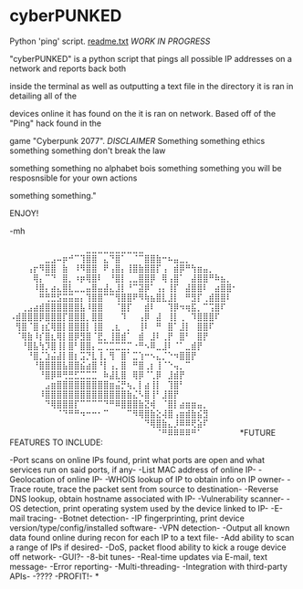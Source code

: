 # cyberPUNKED
Python 'ping' script.
[readme.txt](https://github.com/BBennett92/cyberPUNKED/files/10778157/readme.txt)
*WORK IN PROGRESS*


"cyberPUNKED" is a python script that pings all possible IP addresses on a network and reports back both

inside the terminal as well as outputting a text file in the directory it is ran in detailing all of the

devices online it has found on the it is ran on network. Based off of the "Ping" hack found in the

game "Cyberpunk 2077". *DISCLAIMER* Something something ethics something something don't break the law

something something no alphabet bois something something you will be resposnsible for your own actions

something something."


ENJOY!

-mh

⠀⠀⠀⠀⠀⠀⠀⠀⠀⠀⠀⠀⠀⣀⣀⣀⣀⣀⣀⣀⣀⣀⣀⠀⠀⠀⠀⠀⠀⠀⠀⠀⠀⠀⠀⠀⠀⠀⠀
⠀⠀⠀⠀⠀⠀⣀⣠⠤⡶⠚⠉⢹⣿⣿⠀⣄⠙⣿⠁⠀⠈⠉⣿⣿⣷⠒⠦⣤⣀⡀⠀⠀⠀⠀⠀⠀⠀⠀
⠀⠀⠀⢠⡖⠻⣿⣿⠀⣷⠀⠸⠻⣿⣿⠀⠟⢠⣿⡄⢸⣿⣷⣿⣿⡏⢠⠀⣾⡿⠛⢳⣶⣤⡀⠀⠀⠀⠀
⠀⠀⠀⠀⢿⡄⠉⠙⠀⣿⡀⠰⡶⢿⣿⠇⠀⠘⣿⡇⢀⣀⣿⣿⡿⠀⢿⢠⣿⠁⠀⣼⣿⣿⠛⠷⣦⡀⠀
⠀⠀⠀⠀⠸⣿⡄⣴⣄⣿⣇⣀⣀⣤⣿⣤⣼⣄⣸⡇⠘⠉⣽⡿⠁⢠⡄⢸⡏⠀⣼⣿⣿⠇⠀⣴⣿⣿⠂
⠀⠀⠀⠀⠀⠛⢛⣛⣫⣭⣭⣤⡄⢹⣿⣿⠉⠉⢻⣿⣿⠟⠻⢷⣦⣿⣇⣸⡇⠀⠛⣻⡏⢀⣾⣿⣿⠇⠀
⠀⠀⢀⣠⣴⣾⣿⣿⣿⣿⣿⣿⣧⠸⣿⣿⠀⠀⠈⣿⡏⠀⠀⣾⠇⠀⠀⢹⡿⠲⢶⣯⡀⠉⢩⣿⠏⠀⠀
⠠⣾⣿⣿⣿⡿⣿⣿⣿⡏⣿⣿⣿⡀⣿⣿⠀⠀⠀⠹⠀⠀⢠⡿⠀⣼⠀⢸⡇⢀⠀⠹⣿⣿⣿⠏⠀⠀⠀
⠀⢻⣿⠈⣿⢰⣎⢿⣿⡇⣿⣿⣿⡇⢸⣿⠀⢀⣆⠀⡀⠀⢸⠇⠀⠛⠀⣿⠁⣸⡇⠀⣿⣿⠏⠀⠀⠀⠀
⠀⠈⢿⣷⠸⡎⣿⣆⢿⡇⣿⡿⣻⣿⠈⣟⡀⢸⣿⣾⠁⠀⣾⠀⣸⠇⢀⡟⠀⣿⠃⠀⣿⡟⠀⠀⠀⠀⠀
⠀⠀⠘⣿⣧⢳⡹⣿⢸⡇⣿⠃⣿⣿⡄⣉⢉⣉⣉⣉⡉⠐⠛⠢⠿⣀⣸⠇⠈⠁⣀⣾⡟⠀⠀⠀⠀⠀⠀
⠀⠀⠀⠘⣿⡈⣱⣬⣼⡇⣿⡆⣩⡙⣇⢸⡀⢻⠀⣿⠁⣉⢱⠒⠢⣄⡈⠑⠲⣿⣿⡟⠀⠀⠀⠀⠀⠀⠀
⠀⠀⠀⠀⠘⣿⣿⣿⣿⣧⣿⣿⣮⣴⣿⠘⡇⢠⡀⣿⠀⠛⣿⢀⡆⢸⠈⠑⢤⡀⠉⠀⠀⠀⠀⠀⠀⠀⠀
⠀⠀⠀⠀⠀⠘⣿⡿⠿⢛⣛⣋⣉⣉⣉⠀⠷⣼⣇⣿⠀⢿⡿⠈⢁⡿⠀⣸⣾⡟⠀⠀⠀⠀⠀⠀⠀⠀⠀
⠀⠀⠀⠀⠀⠀⣠⣶⣿⣿⣿⣿⣿⣿⣿⣿⣿⣶⣬⡛⢦⡀⡇⣴⢸⡇⠀⢹⣿⠃⠀⠀⠀⠀⠀⠀⠀⠀⠀
⠀⠀⠀⠀⠀⠸⣿⣿⣿⣿⣿⣿⣿⣿⣿⣿⣿⣿⣿⣿⣷⣌⠣⣿⢸⠃⣸⣿⡟⠀⠀⠀⠀⠀⠀⠀⠀⠀⠀
⠀⠀⠀⠀⠀⠀⠙⢿⣿⣿⣿⡏⠉⠉⠉⠉⠙⠛⠿⣿⣿⣿⣷⣝⢾⠀⠈⣿⡇⣴⣶⣶⣤⡀⠀⠀⠀⠀⠀
⠀⠀⠀⠀⠀⠀⠀⠀⠈⠙⠛⠛⠲⠒⠒⠂⠉⠀⠀⠀⠉⠻⢿⣿⣷⣕⢼⣿⢠⣶⣾⣷⣮⣻⠀⠀⠀⠀⠀
⠀⠀⠀⠀⠀⠀⠀⠀⠀⠀⠀⠀⠀⠀⠀⠀⠀⠀⠀⠀⠀⠀⠀⠙⢿⣿⣷⣄⡸⠿⠿⢟⣵⠏⠀⠀⠀⠀⠀
⠀⠀⠀⠀⠀⠀⠀⠀⠀⠀⠀⠀⠀⠀⠀⠀⠀⠀⠀⠀⠀⠀⠀⠀⠀⠈⠛⠿⠿⠿⠿⠛⠁⠀⠀⠀⠀⠀⠀
*FUTURE FEATURES TO INCLUDE:

-Port scans on online IPs found, print what ports are open and what services run on said ports, if any-
-List MAC address of online IP-
-Geolocation of online IP-
-WHOIS lookup of IP to obtain info on IP owner-
-Trace route, trace the packet sent from source to destination-
-Reverse DNS lookup, obtain hostname associated with IP-
-Vulnerability scanner-
-OS detection, print operating system used by the device linked to IP-
-E-mail tracing-
-Botnet detection-
-IP fingerprinting, print device version/type/config/installed software-
-VPN detection-
-Output all known data found online during recon for each IP to a text file-
-Add ability to scan a range of IPs if desired-
-DoS, packet flood ability to kick a rouge device off network-
-GUI?-
-8-bit tunes-
-Real-time updates via E-mail, text message-
-Error reporting-
-Multi-threading-
-Integration with third-party APIs-
-????
-PROFIT!-
*
